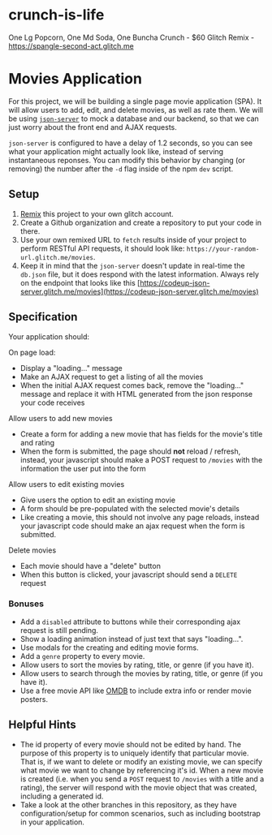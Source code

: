 # crunch-is-life
One Lg Popcorn, One Md Soda, One Buncha Crunch - $60
Glitch Remix - https://spangle-second-act.glitch.me

# Movies Application

For this project, we will be building a single page movie application (SPA). It
will allow users to add, edit, and delete movies, as well as rate them. We will
be using [`json-server`](https://github.com/typicode/json-server) to mock a
database and our backend, so that we can just worry about the front end and AJAX
requests.

`json-server` is configured to have a delay of 1.2 seconds, so you can see what
your application might actually look like, instead of serving instantaneous
reponses. You can modify this behavior by changing (or removing) the number
after the `-d` flag inside of the npm `dev` script.

## Setup

1. <a href="https://glitch.happyfox.com/kb/article/23-what%E2%80%99s-remixing/" target="_blank">Remix</a> this project to your own glitch account.
1. Create a Github organization and create a repository to put your code in there.
1. Use your own remixed URL to `fetch` results inside of your project to perform RESTful API requests, it should look like: `https://your-random-url.glitch.me/movies`.
1. Keep it in mind that the `json-server` doesn't update in real-time the `db.json` file, but it does respond with the latest information. Always rely on the endpoint that looks like this [https://codeup-json-server.glitch.me/movies](https://codeup-json-server.glitch.me/movies)

## Specification

Your application should:

On page load:

- Display a "loading..." message
- Make an AJAX request to get a listing of all the movies
- When the initial AJAX request comes back, remove the "loading..." message
  and replace it with HTML generated from the json response your code
  receives

Allow users to add new movies

- Create a form for adding a new movie that has fields for the movie's title
  and rating
- When the form is submitted, the page should **not** reload / refresh,
  instead, your javascript should make a POST request to `/movies` with the
  information the user put into the form

Allow users to edit existing movies

- Give users the option to edit an existing movie
- A form should be pre-populated with the selected movie's details
- Like creating a movie, this should not involve any page reloads, instead
  your javascript code should make an ajax request when the form is
  submitted.

Delete movies

- Each movie should have a "delete" button
- When this button is clicked, your javascript should send a `DELETE` request

### Bonuses

- Add a `disabled` attribute to buttons while their corresponding ajax request
  is still pending.
- Show a loading animation instead of just text that says "loading...".
- Use modals for the creating and editing movie forms.
- Add a `genre` property to every movie.
- Allow users to sort the movies by rating, title, or genre (if you have it).
- Allow users to search through the movies by rating, title, or genre (if you
  have it).
- Use a free movie API like <a href="http://www.omdbapi.com" target="_blank">OMDB</a> to include extra info or render movie posters.

## Helpful Hints

- The id property of every movie should not be edited by hand. The purpose of
  this property is to uniquely identify that particular movie. That is, if we
  want to delete or modify an existing movie, we can specify what movie we want
  to change by referencing it's id. When a new movie is created (i.e.  when you
  send a `POST` request to `/movies` with a title and a rating), the server
  will respond with the movie object that was created, including a generated id.
- Take a look at the other branches in this repository, as they have
  configuration/setup for common scenarios, such as including bootstrap in your
  application.
